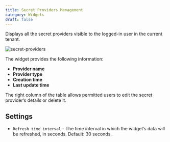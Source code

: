 ```yaml
---
title: Secret Providers Management
category: Widgets
draft: false
---
```


Displays all the secret providers visible to the logged-in user in the current tenant. 

![secret-providers]( /images/ui/widgets/secret-providers.png )

The widget provides the following information:

* **Provider name**
* **Provider type**
* **Creation time**
* **Last update time**

The right column of the table allows permitted users to edit the secret provider’s details or delete it.

## Settings

* `Refresh time interval` - The time interval in which the widget’s data will be refreshed, in seconds. Default: 30 seconds.
